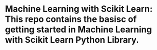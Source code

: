 # Machine Learning with Scikit Learn: This repo contains the basisc of getting started in Machine Learning with Scikit Learn Python Library. 
